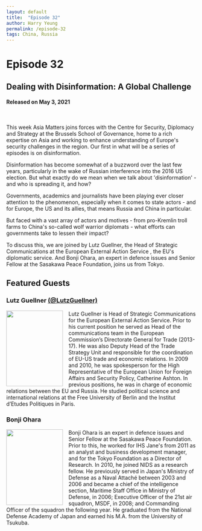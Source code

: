 ```yaml
---
layout: default
title:  "Episode 32"
author: Harry Yeung
permalink: /episode-32
tags: China, Russia
---
```


<head>
  <meta name="twitter:card" content="summary" />
  <meta name="twitter:site" content="@AsiaMattersPod" />
  <meta name="twitter:title" content="Episode 32 | Dealing with Disinformation: A Global Challenge" />
  <meta name="twitter:description" content="This week Asia Matters joins forces with the Centre for Security, Diplomacy and Strategy at the Brussels School of Governance, home to a rich expertise on Asia and working to enhance understanding of Europe's security challenges in the region. Our first in what will be a series of episodes is on disinformation." />
  <meta name="twitter:image" content="https://user-images.githubusercontent.com/67763587/97117453-1b73b880-16c1-11eb-8dfb-30e8781bf66c.png" />

  <title>Episode 32 | Dealing with Disinformation: A Global Challenge</title>

  <meta name="description"
  content="This week Asia Matters joins forces with the Centre for Security, Diplomacy and Strategy at the Brussels School of Governance, home to a rich expertise on Asia and working to enhance understanding of Europe's security challenges in the region. Our first in what will be a series of episodes is on disinformation. ">
</head>

# Episode 32
## Dealing with Disinformation: A Global Challenge
#### Released on May 3, 2021

<div id="buzzsprout-player-8444013"></div>
<script src="https://www.buzzsprout.com/699187/8444013-dealing-with-disinformation-a-global-challenge.js?container_id=buzzsprout-player-8444013&player=small" type="text/javascript" charset="utf-8"></script>
<br>

This week Asia Matters joins forces with the Centre for Security, Diplomacy and Strategy at the Brussels School of Governance, home to a rich expertise on Asia and working to enhance understanding of Europe's security challenges in the region. Our first in what will be a series of episodes is on disinformation.

Disinformation has become somewhat of a buzzword over the last few years, particularly in the wake of Russian interference into the 2016 US election. But what exactly do we mean when we talk about 'disinformation' - and who is spreading it, and how?

Governments, academics and journalists have been playing ever closer attention to the phenomenon, especially when it comes to state actors - and for Europe, the US and its allies, that means Russia and China in particular.

But faced with a vast array of actors and motives - from pro-Kremlin troll farms to China's so-called wolf warrior diplomats - what efforts can governments take to lessen their impact?

To discuss this, we are joined by Lutz Guellner, the Head of Strategic Communications at the European External Action Service , the EU's diplomatic service. And Bonji Ohara, an expert in defence issues and Senior Fellow at the Sasakawa Peace Foundation, joins us from Tokyo.

## Featured Guests

### Lutz Guellner [(@LutzGuellner)](https://twitter.com/LutzGuellner)

<img src="https://user-images.githubusercontent.com/67763587/116901326-a2649900-abee-11eb-9074-5160eaffc063.png"
  style="width:150px;height:200px;margin-right:15px;"
  align="left" />
  <p>Lutz Guellner is Head of Strategic Communications for the European External Action Service. Prior to his current position he served as Head of the communications team in the European Commission’s Directorate General for Trade (2013-17). He was also Deputy Head of the Trade Strategy Unit and responsible for the coordination of EU-US trade and economic relations. In 2009 and 2010, he was spokesperson for the High Representative of the European Union for Foreign Affairs and Security Policy, Catherine Ashton. In previous positions, he was in charge of economic relations between the EU and Russia. He studied political science and international relations at the Free University of Berlin and the Institut d’Etudes Politiques in Paris.</p>

### Bonji Ohara

<img src="https://user-images.githubusercontent.com/67763587/116901103-629db180-abee-11eb-8814-d654126ffb6e.png"
  style="width:150px;height:200px;margin-right:15px;"
  align="left" />
  <p>Bonji Ohara is an expert in defence issues and Senior Fellow at the Sasakawa Peace Foundation. Prior to this, he worked for IHS Jane's from 2011 as an analyst and business development manager, and for the Tokyo Foundation as a Director of Research. In 2010, he joined NIDS as a research fellow. He previously served in Japan's Ministry of Defense as a Naval Attaché between 2003 and 2006 and became a chief of the intelligence section, Maritime Staff Office in Ministry of Defense, in 2006; Executive Officer of the 21st air squadron, MSDF, in 2008; and Commanding Officer of the squadron the following year. He graduated from the National Defense Academy of Japan and earned his M.A. from the University of Tsukuba.</p>
